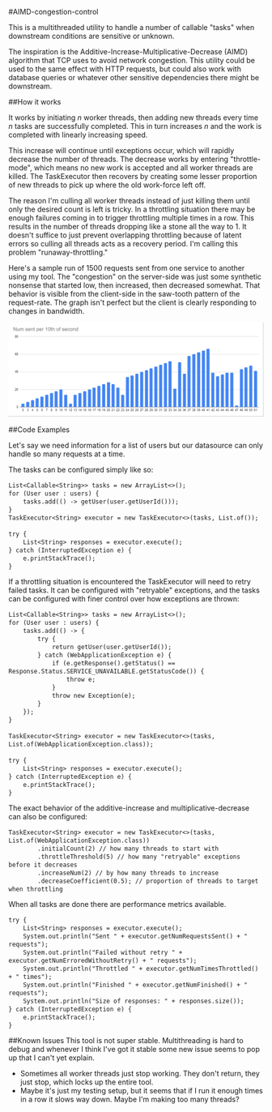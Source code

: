 #AIMD-congestion-control

This is a multithreaded utility to handle a number of callable "tasks" when downstream conditions are sensitive or unknown.

The inspiration is the Additive-Increase-Multiplicative-Decrease (AIMD) algorithm that TCP uses to avoid network congestion.
This utility could be used to the same effect with HTTP requests, but could also work with database queries or
whatever other sensitive dependencies there might be downstream.

##How it works

It works by initiating _n_ worker threads, then adding new threads every time _n_ tasks are successfully completed. 
This in turn increases _n_ and the work is completed with linearly increasing speed.

This increase will continue until exceptions occur, which will rapidly decrease the number of threads. The decrease
works by entering "throttle-mode", which means no new work is accepted and all worker threads are killed. The
TaskExecutor then recovers by creating some lesser proportion of new threads to pick up where the old work-force left
off.

The reason I'm culling all worker threads instead of just killing them until only the desired count is left is tricky.
In a throttling situation there may be enough failures coming in to trigger throttling multiple times in a row. This
results in the number of threads dropping like a stone all the way to 1. It doesn't suffice to just prevent overlapping
throttling because of latent errors so culling all threads acts as a recovery period. 
I'm calling this problem "runaway-throttling."

Here's a sample run of 1500 requests sent from one service to another using my tool. The "congestion" on the server-side
was just some synthetic nonsense that started low, then increased, then decreased somewhat. That behavior is visible
from the client-side in the saw-tooth pattern of the request-rate. The graph isn't perfect but the client is clearly 
responding to changes in bandwidth.

![Example](images/example.PNG)

##Code Examples

Let's say we need information for a list of users but our datasource can only handle so many requests at a time.

The tasks can be configured simply like so:
```
List<Callable<String>> tasks = new ArrayList<>();
for (User user : users) {
    tasks.add(() -> getUser(user.getUserId()));
}
TaskExecutor<String> executor = new TaskExecutor<>(tasks, List.of());

try {
    List<String> responses = executor.execute();
} catch (InterruptedException e) {
    e.printStackTrace();
}
```
If a throttling situation is encountered the TaskExecutor will need to retry failed tasks. It can be configured with
"retryable" exceptions, and the tasks can be configured with finer control over how exceptions are thrown:
```
List<Callable<String>> tasks = new ArrayList<>();
for (User user : users) {
    tasks.add(() -> {
        try {
            return getUser(user.getUserId());
        } catch (WebApplicationException e) {
            if (e.getResponse().getStatus() == Response.Status.SERVICE_UNAVAILABLE.getStatusCode()) {
                throw e;
            }
            throw new Exception(e);
        }
    });
}

TaskExecutor<String> executor = new TaskExecutor<>(tasks, List.of(WebApplicationException.class));

try {
    List<String> responses = executor.execute();
} catch (InterruptedException e) {
    e.printStackTrace();
}
```
The exact behavior of the additive-increase and multiplicative-decrease can also be configured:
```
TaskExecutor<String> executor = new TaskExecutor<>(tasks, List.of(WebApplicationException.class))
        .initialCount(2) // how many threads to start with
        .throttleThreshold(5) // how many "retryable" exceptions before it decreases
        .increaseNum(2) // by how many threads to increase
        .decreaseCoefficient(0.5); // proportion of threads to target when throttling
```
When all tasks are done there are performance metrics available.
```
try {
    List<String> responses = executor.execute();
    System.out.println("Sent " + executor.getNumRequestsSent() + " requests");
    System.out.println("Failed without retry " + executor.getNumErroredWithoutRetry() + " requests");
    System.out.println("Throttled " + executor.getNumTimesThrottled() + " times");
    System.out.println("Finished " + executor.getNumFinished() + " requests");
    System.out.println("Size of responses: " + responses.size());
} catch (InterruptedException e) {
    e.printStackTrace();
}
```

##Known Issues
This tool is not super stable. Multithreading is hard to debug and whenever I think I've got it stable some new issue
seems to pop up that I can't yet explain. 
* Sometimes all worker threads just stop working. They don't return, they just stop, which locks up the entire tool.
* Maybe it's just my testing setup, but it seems that if I run it enough times in a row it slows way down. 
Maybe I'm making too many threads?


